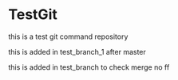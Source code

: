 # TestGit

this is a test git command repository


this is added in test_branch_1 after master

this is added in test_branch to check merge no ff
